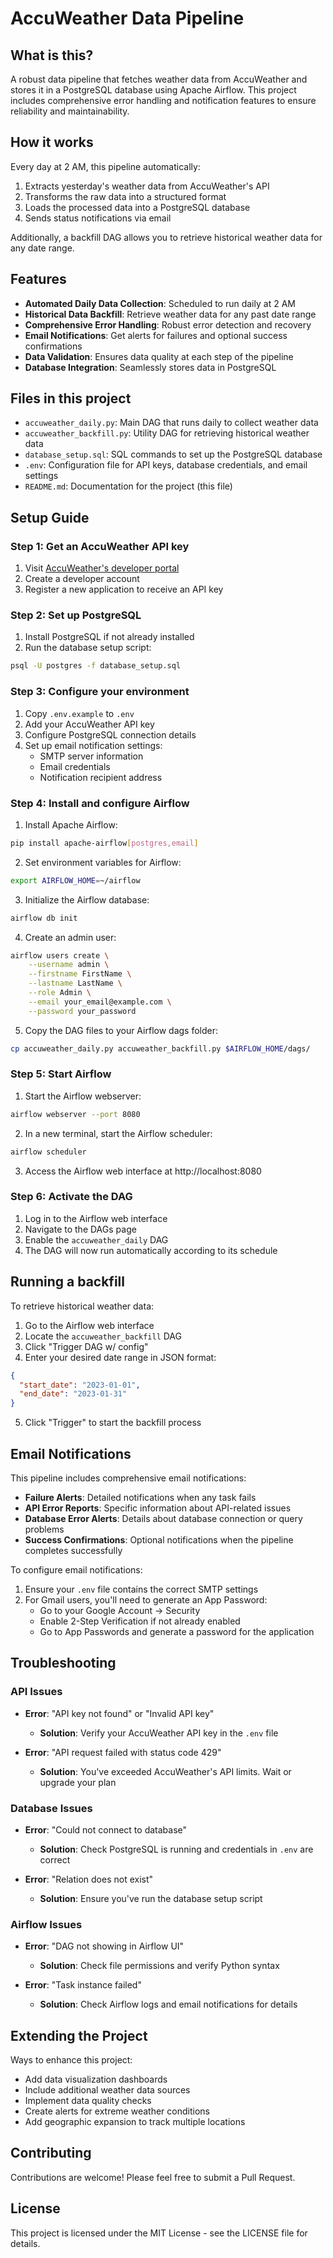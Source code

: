 # AccuWeather Data Pipeline

## What is this?

A robust data pipeline that fetches weather data from AccuWeather and stores it in a PostgreSQL database using Apache Airflow. This project includes comprehensive error handling and notification features to ensure reliability and maintainability.

## How it works

Every day at 2 AM, this pipeline automatically:
1. Extracts yesterday's weather data from AccuWeather's API
2. Transforms the raw data into a structured format
3. Loads the processed data into a PostgreSQL database
4. Sends status notifications via email

Additionally, a backfill DAG allows you to retrieve historical weather data for any date range.

## Features

- **Automated Daily Data Collection**: Scheduled to run daily at 2 AM
- **Historical Data Backfill**: Retrieve weather data for any past date range
- **Comprehensive Error Handling**: Robust error detection and recovery
- **Email Notifications**: Get alerts for failures and optional success confirmations
- **Data Validation**: Ensures data quality at each step of the pipeline
- **Database Integration**: Seamlessly stores data in PostgreSQL

## Files in this project

- `accuweather_daily.py`: Main DAG that runs daily to collect weather data
- `accuweather_backfill.py`: Utility DAG for retrieving historical weather data
- `database_setup.sql`: SQL commands to set up the PostgreSQL database
- `.env`: Configuration file for API keys, database credentials, and email settings
- `README.md`: Documentation for the project (this file)

## Setup Guide

### Step 1: Get an AccuWeather API key
1. Visit [AccuWeather's developer portal](https://developer.accuweather.com/)
2. Create a developer account
3. Register a new application to receive an API key

### Step 2: Set up PostgreSQL
1. Install PostgreSQL if not already installed
2. Run the database setup script:
```bash
psql -U postgres -f database_setup.sql
```

### Step 3: Configure your environment
1. Copy `.env.example` to `.env`
2. Add your AccuWeather API key
3. Configure PostgreSQL connection details
4. Set up email notification settings:
   - SMTP server information
   - Email credentials
   - Notification recipient address

### Step 4: Install and configure Airflow
1. Install Apache Airflow:
```bash
pip install apache-airflow[postgres,email]
```

2. Set environment variables for Airflow:
```bash
export AIRFLOW_HOME=~/airflow
```

3. Initialize the Airflow database:
```bash
airflow db init
```

4. Create an admin user:
```bash
airflow users create \
    --username admin \
    --firstname FirstName \
    --lastname LastName \
    --role Admin \
    --email your_email@example.com \
    --password your_password
```

5. Copy the DAG files to your Airflow dags folder:
```bash
cp accuweather_daily.py accuweather_backfill.py $AIRFLOW_HOME/dags/
```

### Step 5: Start Airflow
1. Start the Airflow webserver:
```bash
airflow webserver --port 8080
```

2. In a new terminal, start the Airflow scheduler:
```bash
airflow scheduler
```

3. Access the Airflow web interface at http://localhost:8080

### Step 6: Activate the DAG
1. Log in to the Airflow web interface
2. Navigate to the DAGs page
3. Enable the `accuweather_daily` DAG
4. The DAG will now run automatically according to its schedule

## Running a backfill

To retrieve historical weather data:

1. Go to the Airflow web interface
2. Locate the `accuweather_backfill` DAG
3. Click "Trigger DAG w/ config"
4. Enter your desired date range in JSON format:
```json
{
  "start_date": "2023-01-01",
  "end_date": "2023-01-31"
}
```
5. Click "Trigger" to start the backfill process

## Email Notifications

This pipeline includes comprehensive email notifications:

- **Failure Alerts**: Detailed notifications when any task fails
- **API Error Reports**: Specific information about API-related issues
- **Database Error Alerts**: Details about database connection or query problems
- **Success Confirmations**: Optional notifications when the pipeline completes successfully

To configure email notifications:

1. Ensure your `.env` file contains the correct SMTP settings
2. For Gmail users, you'll need to generate an App Password:
   - Go to your Google Account → Security
   - Enable 2-Step Verification if not already enabled
   - Go to App Passwords and generate a password for the application

## Troubleshooting

### API Issues
- **Error**: "API key not found" or "Invalid API key"
  - **Solution**: Verify your AccuWeather API key in the `.env` file
  
- **Error**: "API request failed with status code 429"
  - **Solution**: You've exceeded AccuWeather's API limits. Wait or upgrade your plan

### Database Issues
- **Error**: "Could not connect to database"
  - **Solution**: Check PostgreSQL is running and credentials in `.env` are correct

- **Error**: "Relation does not exist"
  - **Solution**: Ensure you've run the database setup script

### Airflow Issues
- **Error**: "DAG not showing in Airflow UI"
  - **Solution**: Check file permissions and verify Python syntax

- **Error**: "Task instance failed"
  - **Solution**: Check Airflow logs and email notifications for details

## Extending the Project

Ways to enhance this project:

- Add data visualization dashboards
- Include additional weather data sources
- Implement data quality checks
- Create alerts for extreme weather conditions
- Add geographic expansion to track multiple locations

## Contributing

Contributions are welcome! Please feel free to submit a Pull Request.

## License

This project is licensed under the MIT License - see the LICENSE file for details.